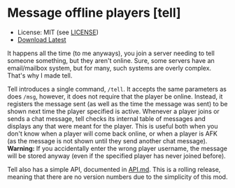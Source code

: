 Message offline players [tell]
==============================
* License: MIT (see [LICENSE](https://github.com/octacian/tell/blob/master/LICENSE))
* [Download Latest](https://github.com/octacian/tell/archive/master.zip)

It happens all the time (to me anyways), you join a server needing to tell someone something, but they aren't online. Sure, some servers have an email/mailbox system, but for many, such systems are overly complex. That's why I made tell.

Tell introduces a single command, `/tell`. It accepts the same parameters as does `/msg`, however, it does not require that the player be online. Instead, it registers the message sent (as well as the time the message was sent) to be shown next time the player specified is active. Whenever a player joins or sends a chat message, tell checks its internal table of messages and displays any that were meant for the player. This is useful both when you don't know when a player will come back online, or when a player is AFK (as the message is not shown until they send another chat message). __Warning:__ If you accidentally enter the wrong player username, the message will be stored anyway (even if the specified player has never joined before).

Tell also has a simple API, documented in [API.md](https://github.com/octacian/tell/blob/master/API.md). This is a rolling release, meaning that there are no version numbers due to the simplicity of this mod.